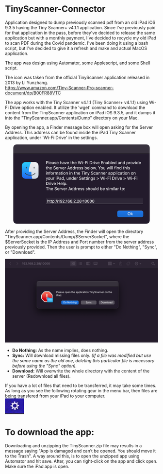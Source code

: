 
# TinyScanner-Connector

Application designed to dump previously scanned pdf from an old iPad iOS 9.3.5 having the Tiny Scanner+ v4.1.1 application. Since I've previously paid for that application in the pass, before they've decided to release the same application but with a monthly payment, I've decided to recycle my old iPad to scan PDF during the Covid pandemic. I've been doing it using a bash script, but I've decided to give it a refresh and make and actual MacOS application.  
  
The app was design using Automator, some Applescript, and some Shell script.  
  
The icon was taken from the official TinyScanner application released in 2013 by Li Yunzhang.  
https://www.amazon.com/Tiny-Scanner-Pro-scanner-document/dp/B00FR88VTC  
  
The app works with the Tiny Scanner v4.1.1 (Tiny Scanner+ v4.1.1) using Wi-Fi Drive option enabled. It utilize the 'wget' command to download the content from the TinyScanner application on iPad iOS 9.3.5, and it dumps it into the "TinyScanner.app/Contents/Dump" directory on your Mac.  
  
By opening the app, a Finder message box will open asking for the Server Address. This address can be found inside the iPad Tiny Scanner application, under 'Wi-Fi Drive' in the settings.  
<p align="center">  
  <img src=".media/Server-Address-Prompt.png" alt="drawing" width="450"/>  
</p>  
  
After providing the Server Address, the Finder will open the directory  "TinyScanner.app/Contents/Dump/$ServerSocket", where the $ServerSocket is the IP Address and Port number from the server address previously provided. Then the user is prompt to either "Do Nothing", "Sync", or "Download".  
<p align="center">  
  <img src=".media/Action-Prompt.png" alt="drawing" width="700"/>  
</p>  
  
- **Do Nothing:** As the name implies, does nothing.  
- **Sync:** Will download missing files only. *(If a file was modified but use the same name as the old one, deleting this particular file is necessary before using the "Sync" option).*  
- **Download:** Will overwrite the whole directory with the content of the server (Redownload all files).  
  
  
If you have a lot of files that need to be transferred, it may take some times. As long as you see the following rotating gear in the menu bar, then files are being transfered from your iPad to your computer.  
![Menu-bar-Progression](.media/Menu-bar-Progression.gif)
  
  
# To download the app:

Downloading and unzipping the TinyScanner.zip file may results in a message saying "App is damaged and can’t be opened. You should move it to the Trash". A way around this, is to open the unzipped app using Automator and hit save. After, you can right-click on the app and click open. Make sure the iPad app is open.

